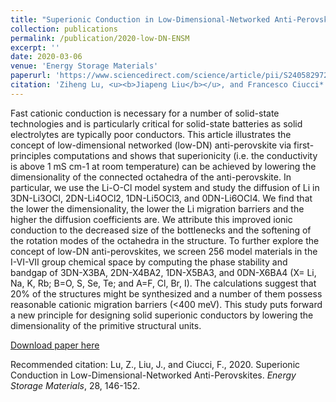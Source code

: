 ```yaml
---
title: "Superionic Conduction in Low-Dimensional-Networked Anti-Perovskites"
collection: publications
permalink: /publication/2020-low-DN-ENSM
excerpt: ''
date: 2020-03-06
venue: 'Energy Storage Materials'
paperurl: 'https://www.sciencedirect.com/science/article/pii/S2405829720300866'
citation: 'Ziheng Lu, <u><b>Jiapeng Liu</b></u>, and Francesco Ciucci*. (2020). &quot;Superionic Conduction in Low-Dimensional-Networked Anti-Perovskites.&quot; <i>Energy Storage Materials</i>, 28, 146-152.'
---
```

Fast cationic conduction is necessary for a number of solid-state technologies and is particularly critical for solid-state batteries as solid electrolytes are typically poor conductors. This article illustrates the concept of low-dimensional networked (low-DN) anti-perovskite via first-principles computations and shows that superionicity (i.e. the conductivity is above 1 mS cm-1 at room temperature) can be achieved by lowering the dimensionality of the connected octahedra of the anti-perovskite. In particular, we use the Li-O-Cl model system and study the diffusion of Li in 3DN-Li3OCl, 2DN-Li4OCl2, 1DN-Li5OCl3, and 0DN-Li6OCl4. We find that the lower the dimensionality, the lower the Li migration barriers and the higher the diffusion coefficients are. We attribute this improved ionic conduction to the decreased size of the bottlenecks and the softening of the rotation modes of the octahedra in the structure. To further explore the concept of low-DN anti-perovskites, we screen 256 model materials in the I-VI-VII group chemical space by computing the phase stability and bandgap of 3DN-X3BA, 2DN-X4BA2, 1DN-X5BA3, and 0DN-X6BA4 (X= Li, Na, K, Rb; B=O, S, Se, Te; and A=F, Cl, Br, I). The calculations suggest that 20% of the structures might be synthesized and a number of them possess reasonable cationic migration barriers (<400 meV). This study puts forward a new principle for designing solid superionic conductors by lowering the dimensionality of the primitive structural units.

[Download paper here](http://jiapeng-liu.github.io/files/ZH-Lu_2020_Anti-perovskite_ENSM.pdf)

Recommended citation: Lu, Z., Liu, J., and Ciucci, F., 2020. Superionic Conduction in Low-Dimensional-Networked Anti-Perovskites. <i>Energy Storage Materials</i>, 28, 146-152.
